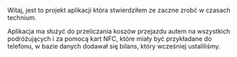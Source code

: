 Witaj, jest to projekt aplikacji która stwierdziłem ze zaczne zrobć w czasach technium.

Aplikacja ma służyć do przeliczania koszów przejazdu autem na wszystkich podróżujących i za pomocą kart NFC, które miały być przykładane do telefonu, w bazie danych dodawał się bilans, który wcześniej ustaliliśmy.
